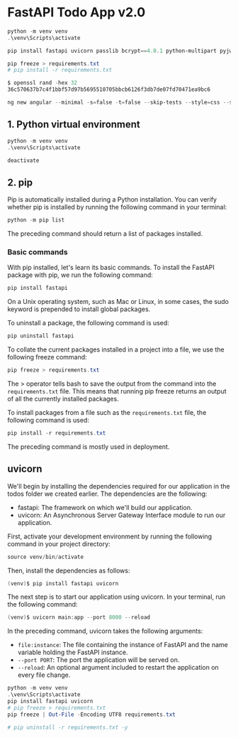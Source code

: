 # FastAPI Todo App v2.0

```powershell
python -m venv venv
.\venv\Scripts\activate

pip install fastapi uvicorn passlib bcrypt==4.0.1 python-multipart pyjwt beanie pydantic-settings

pip freeze > requirements.txt
# pip install -r requirements.txt

$ openssl rand -hex 32
36c570637b7c4f1bbf57d97b5695510705bbcb6126f3db7de07fd70471ea9bc6

```

```powershell
ng new angular --minimal -s=false -t=false --skip-tests --style=css --ssr=false

```

## 1. Python virtual environment

```powershell
python -m venv venv
.\venv\Scripts\activate
```

```powershell
deactivate
```

## 2. pip

Pip is automatically installed during a Python installation. You can verify whether pip is
installed by running the following command in your terminal:

```powershell
python -m pip list
```

The preceding command should return a list of packages installed.

### Basic commands

With pip installed, let's learn its basic commands. To install the FastAPI package with
pip, we run the following command:

```powershell
pip install fastapi
```

On a Unix operating system, such as Mac or Linux, in some cases, the sudo keyword is
prepended to install global packages.

To uninstall a package, the following command is used:

```powershell
pip uninstall fastapi
```

To collate the current packages installed in a project into a file, we use the following
freeze command:

```powershell
pip freeze > requirements.txt
```

The > operator tells bash to save the output from the command into the
`requirements.txt` file. This means that running pip freeze returns an output of
all the currently installed packages.

To install packages from a file such as the `requirements.txt` file, the following
command is used:

```powershell
pip install -r requirements.txt
```

The preceding command is mostly used in deployment.

## uvicorn

We'll begin by installing the dependencies required for our application in the todos
folder we created earlier. The dependencies are the following:

- fastapi: The framework on which we'll build our application.
- uvicorn: An Asynchronous Server Gateway Interface module to run our application.

First, activate your development environment by running the following command in your
project directory:

```powershell
source venv/bin/activate
```

Then, install the dependencies as follows:

```powershell
(venv)$ pip install fastapi uvicorn
```

The next step is to start our application using uvicorn. In your terminal, run the
following command:

```powershell
(venv)$ uvicorn main:app --port 8000 --reload
```

In the preceding command, uvicorn takes the following arguments:

- `file:instance`: The file containing the instance of FastAPI and the name
  variable holding the FastAPI instance.
- `--port PORT`: The port the application will be served on.
- `--reload`: An optional argument included to restart the application on every
  file change.

```powershell
python -m venv venv
.\venv\Scripts\activate
pip install fastapi uvicorn
# pip freeze > requirements.txt
pip freeze | Out-File -Encoding UTF8 requirements.txt

# pip uninstall -r requirements.txt -y
```
